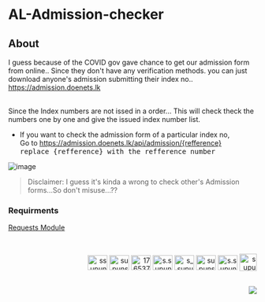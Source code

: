 # AL-Admission-checker
## About
I guess because of the COVID gov gave chance to get our admission form from online..
Since they don't have any verification methods.
you can just download anyone's admission submitting their index no..<br>
   https://admission.doenets.lk

<br>
Since the Index numbers are not issed in a order... This will check theck the numbers one by one and give the issued index number list.

- If you want to check the admission form of a particular index no, <br>
  Go to https://admission.doenets.lk/api/admission/{refference} <br>
  <samp>replace {refference} with the refference number</samp>

![image](https://user-images.githubusercontent.com/67389877/151705225-d5b73464-f3cb-44d5-91a1-e22c4fb7708e.png)


> Disclaimer: I guess it's kinda a wrong to check other's Admission forms...So don't misuse...??

### Requirments
[Requests Module ](https://docs.python-requests.org/en/latest/)

<br>

<p align="right">
<a href="https://twitter.com/ssupunsathsara" target="blank"><img align="center" src="https://raw.githubusercontent.com/rahuldkjain/github-profile-readme-generator/master/src/images/icons/Social/twitter.svg" alt="ssupunsathsara" height="30" width="40" /></a>
<a href="https://linkedin.com/in/supunsathsara" target="blank"><img align="center" src="https://raw.githubusercontent.com/rahuldkjain/github-profile-readme-generator/master/src/images/icons/Social/linked-in-alt.svg" alt="supunsathsara" height="30" width="40" /></a>
<a href="https://stackoverflow.com/users/17653777" target="blank"><img align="center" src="https://raw.githubusercontent.com/rahuldkjain/github-profile-readme-generator/master/src/images/icons/Social/stack-overflow.svg" alt="17653777" height="30" width="40" /></a>
<a href="https://fb.com/s.supun.sathsara" target="blank"><img align="center" src="https://raw.githubusercontent.com/rahuldkjain/github-profile-readme-generator/master/src/images/icons/Social/facebook.svg" alt="s.supun.sathsara" height="30" width="40" /></a>
<a href="https://instagram.com/s_supun_sathsara" target="blank"><img align="center" src="https://raw.githubusercontent.com/rahuldkjain/github-profile-readme-generator/master/src/images/icons/Social/instagram.svg" alt="s_supun_sathsara" height="30" width="40" /></a>
<a href="https://github.com/supunsathsara" target="blank"><img align="center" src="https://raw.githubusercontent.com/rahuldkjain/github-profile-readme-generator/master/src/images/icons/Social/github.svg" alt="supunsathsara" height="30" width="40" /></a>
<a href="https://m.me/s.supun.sathsara" target="blank"><img align="center" src="https://raw.githubusercontent.com/rahuldkjain/github-profile-readme-generator/master/src/images/icons/Social/messenger.svg" alt="s.supun.sathsara" height="30" width="40" /></a>
<a href="https://t.me/supun_sathsara" target="blank"><img align="center" src="https://img.icons8.com/color/50/000000/telegram-app--v1.png" alt="supun_sathsara" height="35" width="35" /></a>
</p>

<br>
<img align="right" src="https://img.shields.io/github/last-commit/supunsathsara/AL-Admission-checker?style=plastic" />
